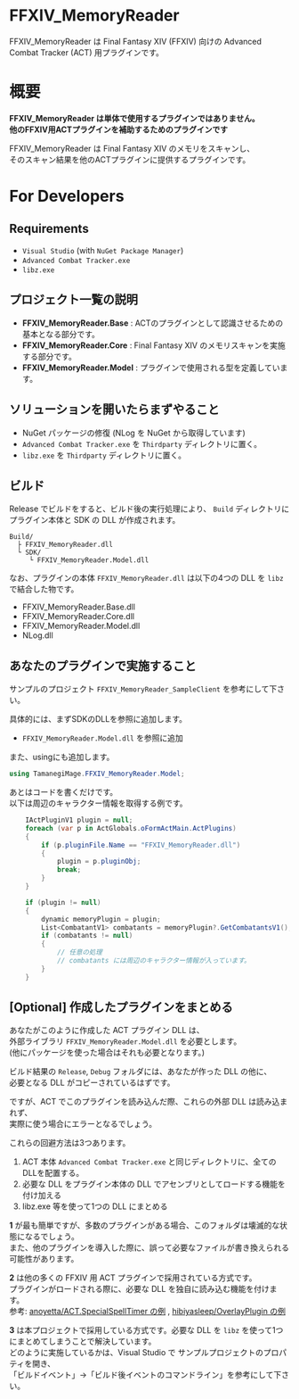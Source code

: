 FFXIV_MemoryReader
===

FFXIV_MemoryReader は Final Fantasy XIV (FFXIV) 向けの Advanced Combat Tracker (ACT) 用プラグインです。

# 概要

**FFXIV_MemoryReader は単体で使用するプラグインではありません。**  
**他のFFXIV用ACTプラグインを補助するためのプラグインです**

FFXIV_MemoryReader は Final Fantasy XIV のメモリをスキャンし、  
そのスキャン結果を他のACTプラグインに提供するプラグインです。


# For Developers

## Requirements

- `Visual Studio` (with `NuGet Package Manager`)
- `Advanced Combat Tracker.exe`
- `libz.exe`

## プロジェクト一覧の説明

- **FFXIV_MemoryReader.Base**
 : ACTのプラグインとして認識させるための基本となる部分です。
- **FFXIV_MemoryReader.Core**
 : Final Fantasy XIV のメモリスキャンを実施する部分です。
- **FFXIV_MemoryReader.Model**
 : プラグインで使用される型を定義しています。


## ソリューションを開いたらまずやること

- NuGet パッケージの修復 (NLog を NuGet から取得しています)
- `Advanced Combat Tracker.exe` を `Thirdparty` ディレクトリに置く。
- `libz.exe` を `Thirdparty` ディレクトリに置く。


## ビルド

Release でビルドをすると、ビルド後の実行処理により、 `Build` ディレクトリに  
プラグイン本体と SDK の DLL が作成されます。

```
Build/  
  ├ FFXIV_MemoryReader.dll
  └ SDK/
     └ FFXIV_MemoryReader.Model.dll
```

なお、プラグインの本体 `FFXIV_MemoryReader.dll` は以下の4つの DLL を `libz` で結合した物です。
- FFXIV_MemoryReader.Base.dll
- FFXIV_MemoryReader.Core.dll
- FFXIV_MemoryReader.Model.dll
- NLog.dll

## あなたのプラグインで実施すること

サンプルのプロジェクト `FFXIV_MemoryReader_SampleClient` を参考にして下さい。

具体的には、まずSDKのDLLを参照に追加します。

- `FFXIV_MemoryReader.Model.dll` を参照に追加

また、usingにも追加します。

```C#
using TamanegiMage.FFXIV_MemoryReader.Model;
```

あとはコードを書くだけです。  
以下は周辺のキャラクター情報を取得する例です。

```C#
    IActPluginV1 plugin = null;
    foreach (var p in ActGlobals.oFormActMain.ActPlugins)
    {
        if (p.pluginFile.Name == "FFXIV_MemoryReader.dll")
        {
            plugin = p.pluginObj;
            break;
        }
    }

    if (plugin != null)
    {
        dynamic memoryPlugin = plugin;
        List<CombatantV1> combatants = memoryPlugin?.GetCombatantsV1();
        if (combatants != null)
        {
            // 任意の処理
            // combatants には周辺のキャラクター情報が入っています。
        }
    }
```

## [Optional] 作成したプラグインをまとめる

あなたがこのように作成した ACT プラグイン DLL は、  
外部ライブラリ `FFXIV_MemoryReader.Model.dll` を必要とします。  
(他にパッケージを使った場合はそれも必要となります。)

ビルド結果の `Release`, `Debug` フォルダには、あなたが作った DLL の他に、  
必要となる DLL がコピーされているはずです。

ですが、ACT でこのプラグインを読み込んだ際、これらの外部 DLL は読み込まれず、  
実際に使う場合にエラーとなるでしょう。

これらの回避方法は3つあります。

1. ACT 本体 `Advanced Combat Tracker.exe` と同じディレクトリに、全てのDLLを配置する。
2. 必要な DLL をプラグイン本体の DLL でアセンブリとしてロードする機能を付け加える
3. libz.exe 等を使って1つの DLL にまとめる


**1** が最も簡単ですが、多数のプラグインがある場合、このフォルダは壊滅的な状態になるでしょう。  
また、他のプラグインを導入した際に、誤って必要なファイルが書き換えられる可能性があります。

**2** は他の多くの FFXIV 用 ACT プラグインで採用されている方式です。  
プラグインがロードされる際に、必要な DLL を独自に読み込む機能を付けます。  
参考: [anoyetta/ACT.SpecialSpellTimer の例](https://github.com/anoyetta/ACT.SpecialSpellTimer/blob/master/ACT.SpecialSpellTimer/AssemblyResolver.cs)
, 
[hibiyasleep/OverlayPlugin の例](https://github.com/hibiyasleep/OverlayPlugin/blob/master/OverlayPlugin/AssemblyResolver.cs)


**3** は本プロジェクトで採用している方式です。必要な DLL を `libz` を使って1つにまとめてしまうことで解決しています。  
どのように実施しているかは、Visual Studio で サンプルプロジェクトのプロパティを開き、  
「ビルドイベント」->「ビルド後イベントのコマンドライン」を参考にして下さい。

